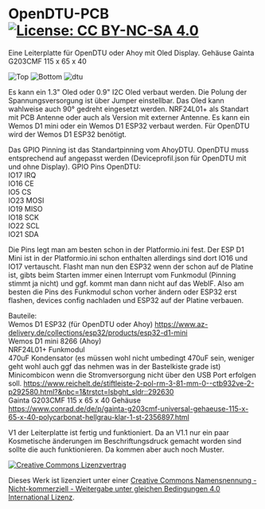 # OpenDTU-PCB  [![License: CC BY-NC-SA 4.0](https://img.shields.io/badge/License-CC%20BY--NC--SA%204.0-lightgrey.svg)](https://creativecommons.org/licenses/by-nc-sa/4.0/)    
   
Eine Leiterplatte für OpenDTU oder Ahoy mit Oled Display.
Gehäuse Gainta G203CMF 115 x 65 x 40

![Top](https://raw.githubusercontent.com/turrican944/OpenDTU-PCB/main/bilder/Top.png)
![Bottom](https://raw.githubusercontent.com/turrican944/OpenDTU-PCB/main/bilder/bottom.png)
![dtu](https://raw.githubusercontent.com/turrican944/OpenDTU-PCB/main/bilder/dtu.jpg)

Es kann ein 1.3" Oled oder 0.9" I2C Oled verbaut werden. Die Polung der Spannungsversorgung ist über Jumper einstellbar. Das Oled kann wahlweise auch 90° gedreht eingesetzt werden. NRF24L01+ als Standart mit PCB Antenne oder auch als Version mit externer Antenne.
Es kann ein Wemos D1 mini oder ein Wemos D1 ESP32 verbaut werden. Für OpenDTU wird der Wemos D1 ESP32 benötigt.

Das GPIO Pinning ist das Standartpinning vom AhoyDTU. OpenDTU muss entsprechend auf angepasst werden (Deviceprofil.json für OpenDTU mit und ohne Display).
GPIO Pins OpenDTU: <br>
IO17 IRQ <br>
IO16 CE <br>
IO5  CS <br>
IO23 MOSI <br>
IO19 MISO <br>
IO18 SCK <br>
IO22 SCL <br>
IO21 SDA <br>

Die Pins legt man am besten schon in der Platformio.ini fest. Der ESP D1 Mini ist in der Platformio.ini schon enthalten allerdings sind dort IO16 und IO17 vertauscht. Flasht man nun den ESP32 wenn der schon auf de Platine ist, gibts beim Starten immer einen Interrupt vom Funkmodul (Pinning stimmt ja nicht) und ggf. kommt man dann nicht auf das WebIF. Also am besten die Pins des Funkmodul schon vorher ändern oder ESP32 erst flashen, devices config nachladen und ESP32 auf der Platine verbauen.

Bauteile: <br>
Wemos D1 ESP32 (für OpenDTU oder Ahoy) https://www.az-delivery.de/collections/esp32/products/esp32-d1-mini <br>
Wemos D1 mini 8266 (Ahoy) <br>
NRF24L01+ Funkmodul <br>
470uF Kondensator (es müssen wohl nicht umbedingt 470uF sein, weniger geht wohl auch ggf das nehmen was in der Bastelkiste grade ist)<br>
Minicombicon wenn die Stromversorgung nicht über den USB Port erfolgen soll. https://www.reichelt.de/stiftleiste-2-pol-rm-3-81-mm-0--ctb932ve-2-p292580.html?&nbc=1&trstct=lsbght_sldr::292630 <br>
Gainta G203CMF 115 x 65 x 40 Gehäuse https://www.conrad.de/de/p/gainta-g203cmf-universal-gehaeuse-115-x-65-x-40-polycarbonat-hellgrau-klar-1-st-2356897.html <br>

V1 der Leiterplatte ist fertig und funktioniert. Da an V1.1 nur ein paar Kosmetische änderungen im Beschriftungsdruck gemacht worden sind sollte die auch funktionieren. Da kommen aber auch noch Muster.


[![Creative Commons Lizenzvertrag](https://i.creativecommons.org/l/by-nc-sa/4.0/88x31.png)](http://creativecommons.org/licenses/by-nc-sa/4.0/)

Dieses Werk ist lizenziert unter einer [Creative Commons Namensnennung - Nicht-kommerziell - Weitergabe unter gleichen Bedingungen 4.0 International Lizenz](http://creativecommons.org/licenses/by-nc-sa/4.0/).

